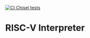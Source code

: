 [![CI Chisel tests](https://github.com/jaller698/RISC-V-interpreter/actions/workflows/scala.yml/badge.svg)](https://github.com/jaller698/RISC-V-interpreter/actions/workflows/scala.yml)
# RISC-V Interpreter
